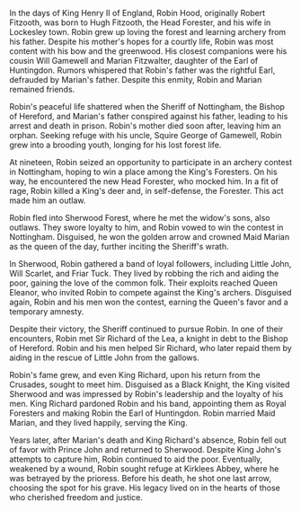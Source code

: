 In the days of King Henry II of England, Robin Hood, originally Robert Fitzooth, was born to Hugh Fitzooth, the Head Forester, and his wife in Lockesley town. Robin grew up loving the forest and learning archery from his father. Despite his mother's hopes for a courtly life, Robin was most content with his bow and the greenwood. His closest companions were his cousin Will Gamewell and Marian Fitzwalter, daughter of the Earl of Huntingdon. Rumors whispered that Robin's father was the rightful Earl, defrauded by Marian's father. Despite this enmity, Robin and Marian remained friends.

Robin's peaceful life shattered when the Sheriff of Nottingham, the Bishop of Hereford, and Marian's father conspired against his father, leading to his arrest and death in prison. Robin's mother died soon after, leaving him an orphan. Seeking refuge with his uncle, Squire George of Gamewell, Robin grew into a brooding youth, longing for his lost forest life.

At nineteen, Robin seized an opportunity to participate in an archery contest in Nottingham, hoping to win a place among the King's Foresters. On his way, he encountered the new Head Forester, who mocked him. In a fit of rage, Robin killed a King's deer and, in self-defense, the Forester. This act made him an outlaw.

Robin fled into Sherwood Forest, where he met the widow's sons, also outlaws. They swore loyalty to him, and Robin vowed to win the contest in Nottingham. Disguised, he won the golden arrow and crowned Maid Marian as the queen of the day, further inciting the Sheriff's wrath.

In Sherwood, Robin gathered a band of loyal followers, including Little John, Will Scarlet, and Friar Tuck. They lived by robbing the rich and aiding the poor, gaining the love of the common folk. Their exploits reached Queen Eleanor, who invited Robin to compete against the King's archers. Disguised again, Robin and his men won the contest, earning the Queen's favor and a temporary amnesty.

Despite their victory, the Sheriff continued to pursue Robin. In one of their encounters, Robin met Sir Richard of the Lea, a knight in debt to the Bishop of Hereford. Robin and his men helped Sir Richard, who later repaid them by aiding in the rescue of Little John from the gallows.

Robin's fame grew, and even King Richard, upon his return from the Crusades, sought to meet him. Disguised as a Black Knight, the King visited Sherwood and was impressed by Robin's leadership and the loyalty of his men. King Richard pardoned Robin and his band, appointing them as Royal Foresters and making Robin the Earl of Huntingdon. Robin married Maid Marian, and they lived happily, serving the King.

Years later, after Marian's death and King Richard's absence, Robin fell out of favor with Prince John and returned to Sherwood. Despite King John's attempts to capture him, Robin continued to aid the poor. Eventually, weakened by a wound, Robin sought refuge at Kirklees Abbey, where he was betrayed by the prioress. Before his death, he shot one last arrow, choosing the spot for his grave. His legacy lived on in the hearts of those who cherished freedom and justice.